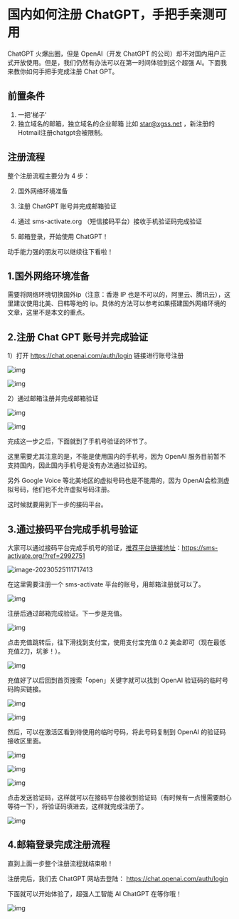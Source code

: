 # 国内如何注册 ChatGPT，手把手亲测可用



ChatGPT 火爆出圈，但是 OpenAI（开发 ChatGPT 的公司）却不对国内用户正式开放使用。但是，我们仍然有办法可以在第一时间体验到这个超强 AI。下面我来教你如何手把手完成注册 Chat GPT。

## 前置条件

1. 一把'梯子'
2. 独立域名的邮箱，独立域名的企业邮箱 比如 star@xgss.net ，新注册的Hotmail注册chatgpt会被限制。

## 注册流程

整个注册流程主要分为 4 步：

2.  国外网络环境准备

3. 注册 ChatGPT 账号并完成邮箱验证

4. 通过 sms-activate.org （短信接码平台）接收手机验证码完成验证

5. 邮箱登录，开始使用 ChatGPT！ 

   

动手能力强的朋友可以继续往下看啦！ 

## **1.国外网络环境准备**

需要将网络环境切换国外ip（注意：香港 IP 也是不可以的，阿里云、腾讯云），这里建议使用北美、日韩等地的 ip。具体的方法可以参考如果搭建国外网络环境的文章，这里不是本文的重点。



## **2.注册 Chat GPT 账号并完成验证**

1）打开 https://chat.openai.com/auth/login 链接进行账号注册

![img](https://imgoss.xgss.net/picgo/wps10.jpg?aliyun) 

 

![img](https://imgoss.xgss.net/picgo/wps11.jpg?aliyun) 

 

2）通过邮箱注册并完成邮箱验证

![img](https://imgoss.xgss.net/picgo/wps12.jpg?aliyun) 

 

![img](https://imgoss.xgss.net/picgo/wps13.jpg?aliyun) 

完成这一步之后，下面就到了手机号验证的环节了。

这里需要尤其注意的是，不能是使用国内的手机号，因为 OpenAI 服务目前暂不支持国内，因此国内手机号是没有办法通过验证的。

另外 Google Voice 等北美地区的虚拟号码也是不能用的，因为 OpenAI会检测虚拟号码，他们也不允许虚拟号码注册。

这时候就要用到下一步的接码平台。



## **3.通过接码平台完成手机号验证**

大家可以通过接码平台完成手机号的验证，[推荐平台链接地址](https://sms-activate.org/?ref=2992751)：https://sms-activate.org/?ref=2992751

 ![image-20230525111717413](https://imgoss.xgss.net/picgo/image-20230525111717413.png?aliyun)

 

在这里需要注册一个 sms-activate 平台的账号，用邮箱注册就可以了。

![img](https://imgoss.xgss.net/picgo/wps15.jpg?aliyun) 

 

注册后通过邮箱完成验证。下一步是充值。

 

![img](https://imgoss.xgss.net/picgo/wps16.jpg?aliyun) 



点击充值跳转后，往下滑找到支付宝，使用支付宝充值 0.2 美金即可（现在最低充值2刀，坑爹！）。



![img](https://imgoss.xgss.net/picgo/wps17.jpg?aliyun) 

 

充值好了以后回到首页搜索「open」关键字就可以找到 OpenAI 验证码的临时号码购买链接。 

![img](https://imgoss.xgss.net/picgo/wps18.jpg?aliyun) 

 

![img](https://imgoss.xgss.net/picgo/wps19.jpg?aliyun) 

然后，可以在激活区看到待使用的临时号码，将此号码复制到 OpenAI 的验证码接收区里面。

![img](https://imgoss.xgss.net/picgo/wps20.jpg?aliyun) 



![img](https://imgoss.xgss.net/picgo/wps21.jpg?aliyun) 

 

![img](https://imgoss.xgss.net/picgo/wps22.jpg?aliyun) 



点击发送验证码，这样就可以在接码平台接收到验证码（有时候有一点慢需要耐心等待一下），将验证码填进去，这样就完成注册了。 

![img](https://imgoss.xgss.net/picgo/wps23.jpg?aliyun) 



## **4.邮箱登录完成注册流程**

 

直到上面一步整个注册流程就结束啦！

注册完后，我们去 ChatGPT 网站去登陆： https://chat.openai.com/auth/login

 下面就可以开始体验了，超强人工智能 AI ChatGPT 在等你哦！

![img](https://imgoss.xgss.net/picgo/wps24.jpg?aliyun) 

 